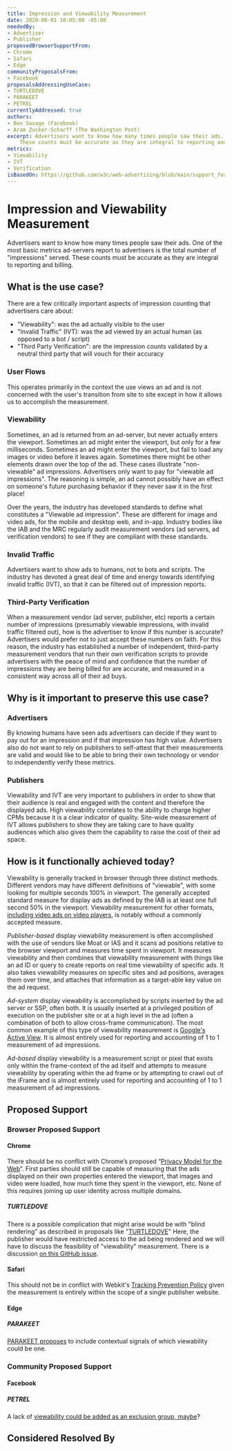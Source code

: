 ```yaml
---
title: Impression and Viewability Measurement
date: 2020-06-01 10:05:00 -05:00
neededBy:
- Advertiser
- Publisher
proposedBrowserSupportFrom:
- Chrome
- Safari
- Edge
communityProposalsFrom:
- Facebook
proposalsAddressingUseCase:
- TURTLEDOVE
- PARAKEET
- PETREL
currentlyAddressed: true
authors: 
- Ben Savage (Facebook)
- Aram Zucker-Scharff (The Washington Post)
excerpt: Advertisers want to know how many times people saw their ads. One of the most basic metrics ad-servers report to advertisers is the total number of "impressions" served. 
	These counts must be accurate as they are integral to reporting and billing.
metrics:
- Viewability
- IVT
- Verification 
isBasedOn: https://github.com/w3c/web-advertising/blob/main/support_for_advertising_use_cases.md#impression-and-viewability-measurement
---
```

# Impression and Viewability Measurement

Advertisers want to know how many times people saw their ads. One of the most basic metrics ad-servers report to advertisers is the total number of "impressions" served. These counts must be accurate as they are integral to reporting and billing.

## What is the use case?

There are a few critically important aspects of impression counting that advertisers care about:

- "Viewability": was the ad actually visible to the user
- "Invalid Traffic" (IVT): was the ad viewed by an actual human (as opposed to a bot / script)
- "Third Party Verification": are the impression counts validated by a neutral third party that will vouch for their accuracy

### User Flows

This operates primarily in the context the use views an ad and is not concerned with the user's transition from site to site except in how it allows us to accomplish the measurement. 

### Viewability

Sometimes, an ad is returned from an ad-server, but never actually enters the viewport. Sometimes an ad might enter the viewport, but only for a few milliseconds. Sometimes an ad might enter the viewport, but fail to load any images or video before it leaves again. Sometimes there might be other elements drawn over the top of the ad. These cases illustrate "non-viewable" ad impressions. Advertisers only want to pay for "viewable ad impressions". The reasoning is simple, an ad cannot possibly have an effect on someone's future purchasing behavior if they never saw it in the first place!

Over the years, the industry has developed standards to define what constitutes a "Viewable ad impression". These are different for image and video ads, for the mobile and desktop web, and in-app. Industry bodies like the IAB and the MRC regularly audit measurement vendors (ad servers, ad verification vendors) to see if they are compliant with these standards.

### Invalid Traffic

Advertisers want to show ads to humans, not to bots and scripts. The industry has devoted a great deal of time and energy towards identifying invalid traffic (IVT), so that it can be filtered out of impression reports.

### Third-Party Verification

When a measurement vendor (ad server, publisher, etc) reports a certain number of impressions (presumably viewable impressions, with invalid traffic filtered out), how is the advertiser to know if this number is accurate? Advertisers would prefer not to just accept these numbers on faith. For this reason, the industry has established a number of independent, third-party measurement vendors that run their own verification scripts to provide advertisers with the peace of mind and confidence that the number of impressions they are being billed for are accurate, and measured in a consistent way across all of their ad buys.

## Why is it important to preserve this use case?

### Advertisers

By knowing humans have seen ads advertisers can decide if they want to pay out for an impression and if that impression has high value. Advertisers also do not want to rely on publishers to self-attest that their measurements are valid and would like to be able to bring their own technology or vendor to independently verify these metrics. 

### Publishers

Viewability and IVT are very important to publishers in order to show that their audience is real and engaged with the content and therefore the displayed ads. High viewability correlates to the ability to charge higher CPMs because it is a clear indicator of quality. Site-wide measurement of IVT allows publishers to show they are taking care to have quality audiences which also gives them the capability to raise the cost of their ad space. 

## How is it functionally achieved today?

Viewability is generally tracked in browser through three distinct methods. Different vendors may have different definitions of "viewable", with some looking for multiple seconds 100% in viewport. The generally accepted standard measure for display ads as defined by the IAB is at least one full second 50% in the viewport. Viewability measurement for other formats, [including video ads on video players](https://docs.google.com/spreadsheets/d/1kS4vtA0sGeqHRyTzwLSpmsFmN1bN6xyZj51hZYBeqrA/edit?usp=sharing), is notably without a commonly accepted measure. 

*Publisher-based* display viewability measurement is often accomplished with the use of vendors like Moat or IAS and it scans ad positions relative to the browser viewport and measures time spent in viewport. It measures viewability and then combines that viewability measurement with things like an ad ID or query to create reports on real time viewability of specific ads. It also takes viewability measures on specific sites and ad positions, averages them over time, and attaches that information as a target-able key value on the ad request. 

*Ad-system* display viewability is accomplished by scripts inserted by the ad server or SSP, often both. It is usually inserted at a privileged position of execution on the publisher site or at a high level in the ad (often a combination of both to allow cross-frame communication). The most common example of this type of viewability measurement is [Google's Active View](https://support.google.com/google-ads/answer/6085471?hl=en). It is almost entirely used for reporting and accounting of 1 to 1 measurement of ad impressions.

*Ad-based* display viewability is a measurement script or pixel that exists only within the frame-context of the ad itself and attempts to measure viewability by operating within the ad frame or by attempting to crawl out of the iFrame and is almost entirely used for reporting and accounting of 1 to 1 measurement of ad impressions.

## Proposed Support

### Browser Proposed Support  

#### Chrome

There should be no conflict with Chrome’s proposed “[Privacy Model for the Web](https://github.com/michaelkleber/privacy-model)”. First parties should still be capable of measuring that the ads displayed on their own properties entered the viewport, that images and video were loaded, how much time they spent in the viewport, etc. None of this requires joining up user identity across multiple domains. 

##### TURTLEDOVE

There is a possible complication that might arise would be with "blind rendering" as described in proposals like "[TURTLEDOVE](https://github.com/michaelkleber/turtledove)" Here, the publisher would have restricted access to the ad being rendered and we will have to discuss the feasibility of "viewability" measurement. There is a discussion [on this GitHub issue](https://github.com/csharrison/aggregate-reporting-api/issues/10).

#### Safari

This should not be in conflict with Webkit's [Tracking Prevention Policy](https://webkit.org/tracking-prevention-policy/) given the measurement is entirely within the scope of a single publisher website.

#### Edge

##### PARAKEET

[PARAKEET proposes](https://github.com/WICG/privacy-preserving-ads/blob/main/Parakeet.md#contextual-information-and-anonymization) to include contextual signals of which viewability could be one. 

### Community Proposed Support

#### Facebook

##### PETREL

A lack of [viewability could be added as an exclusion group, maybe](https://github.com/w3c/web-advertising/blob/main/PETREL.md#adding-a-user-to-an-exclusion-group)? 

## Considered Resolved By
